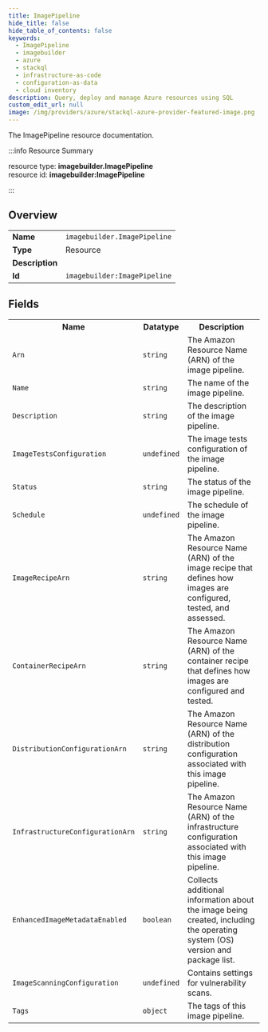 ```yaml
---
title: ImagePipeline
hide_title: false
hide_table_of_contents: false
keywords:
  - ImagePipeline
  - imagebuilder
  - azure
  - stackql
  - infrastructure-as-code
  - configuration-as-data
  - cloud inventory
description: Query, deploy and manage Azure resources using SQL
custom_edit_url: null
image: /img/providers/azure/stackql-azure-provider-featured-image.png
---
```

The ImagePipeline resource documentation.

:::info Resource Summary

<div class="row">
<div class="providerDocColumn">
<span>resource type:&nbsp;<b>imagebuilder.ImagePipeline</b></span><br />
<span>resource id:&nbsp;<b>imagebuilder:ImagePipeline</b></span><br />
</div>
</div>

:::

## Overview
<table><tbody>
<tr><td><b>Name</b></td><td><code>imagebuilder.ImagePipeline</code></td></tr>
<tr><td><b>Type</b></td><td>Resource</td></tr>
<tr><td><b>Description</b></td><td></td></tr>
<tr><td><b>Id</b></td><td><code>imagebuilder:ImagePipeline</code></td></tr>
</tbody></table>

## Fields
<table><tbody>
<tr><th>Name</th><th>Datatype</th><th>Description</th></tr>
<tr><td><code>Arn</code></td><td><code>string</code></td><td>The Amazon Resource Name (ARN) of the image pipeline.</td></tr><tr><td><code>Name</code></td><td><code>string</code></td><td>The name of the image pipeline.</td></tr><tr><td><code>Description</code></td><td><code>string</code></td><td>The description of the image pipeline.</td></tr><tr><td><code>ImageTestsConfiguration</code></td><td><code>undefined</code></td><td>The image tests configuration of the image pipeline.</td></tr><tr><td><code>Status</code></td><td><code>string</code></td><td>The status of the image pipeline.</td></tr><tr><td><code>Schedule</code></td><td><code>undefined</code></td><td>The schedule of the image pipeline.</td></tr><tr><td><code>ImageRecipeArn</code></td><td><code>string</code></td><td>The Amazon Resource Name (ARN) of the image recipe that defines how images are configured, tested, and assessed.</td></tr><tr><td><code>ContainerRecipeArn</code></td><td><code>string</code></td><td>The Amazon Resource Name (ARN) of the container recipe that defines how images are configured and tested.</td></tr><tr><td><code>DistributionConfigurationArn</code></td><td><code>string</code></td><td>The Amazon Resource Name (ARN) of the distribution configuration associated with this image pipeline.</td></tr><tr><td><code>InfrastructureConfigurationArn</code></td><td><code>string</code></td><td>The Amazon Resource Name (ARN) of the infrastructure configuration associated with this image pipeline.</td></tr><tr><td><code>EnhancedImageMetadataEnabled</code></td><td><code>boolean</code></td><td>Collects additional information about the image being created, including the operating system (OS) version and package list.</td></tr><tr><td><code>ImageScanningConfiguration</code></td><td><code>undefined</code></td><td>Contains settings for vulnerability scans.</td></tr><tr><td><code>Tags</code></td><td><code>object</code></td><td>The tags of this image pipeline.</td></tr>
</tbody></table>